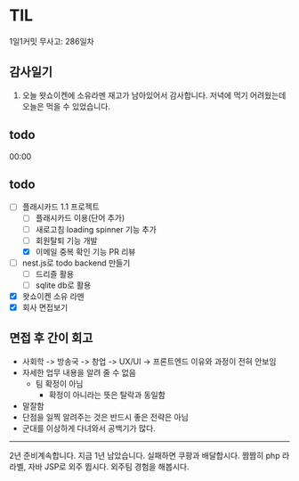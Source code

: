 # TIL

1일1커밋 무사고: 286일차

## 감사일기

1. 오늘 왓쇼이켄에 소유라멘 재고가 남아있어서 감사합니다. 저녁에 먹기 어려웠는데 오늘은 먹을 수 있었습니다.

## todo

00:00

## todo

- [ ] 플래시카드 1.1 프로젝트
  - [ ] 플래시카드 이용(단어 추가)
  - [ ] 새로고침 loading spinner 기능 추가
  - [ ] 회원탈퇴 기능 개발
  - [x] 이메일 중복 확인 기능 PR 리뷰
- [ ] nest.js로 todo backend 만들기
  - [ ] 드리즐 활용
  - [ ] sqlite db로 활용
- [x] 왓쇼이켄 소유 라멘
- [x] 회사 면접보기

## 면접 후 간이 회고

- 사회학 -> 방송국 -> 창업 -> UX/UI -> 프론트엔드 이유와 과정이 전혀 안보임
- 자세한 업무 내용을 알려 줄 수 없음
  - 팀 확정이 아님
    - 확정이 아니라는 뜻은 탈락과 동일함
- 말잘함
- 단점을 일찍 알려주는 것은 반드시 좋은 전략은 아님
- 군대를 이상하게 다녀와서 공백기가 많다.

---

2년 준비계속합니다. 지금 1년 남았습니다. 실패하면 쿠팡과 배달합시다. 짬짬히 php 라라벨, 자바 JSP로 외주 뜁시다. 외주팀 경험을 해봅시다.
